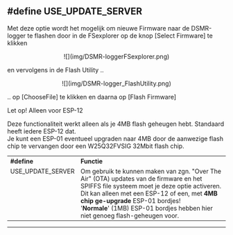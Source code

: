 ## #define USE_UPDATE_SERVER

Met deze optie wordt het mogelijk om nieuwe Firmware naar
de DSMR-logger te flashen door in de FSexplorer op de knop
[Select Firmware] te klikken

<center>![](img/DSMR-loggerFSexplorer.png)</center>

en vervolgens in de Flash Utility ..

<center>![](img/DSMR-logger_FlashUtility.png)</center>

.. op [ChooseFile] te klikken en daarna op [Flash Firmware]

<div class="admonition note">
<p class="admonition-title">Let op! Alleen voor ESP-12</p>
Deze functionaliteit werkt alleen als je 4MB flash geheugen hebt.   
Standaard heeft iedere ESP-12 dat. 
<br>Je kunt een ESP-01 eventueel
upgraden naar 4MB door de aanwezige flash chip te vervangen door
een W25Q32FVSIG 32Mbit flash chip.
</div>

<table>
<tr>
<th align="left">#define</th><th align="left">Functie</th>
</tr><tr>
<td style="vertical-align:top">USE_UPDATE_SERVER</td><td>Om gebruik te kunnen maken van
zgn. "Over The Air" (OTA) updates van de firmware en het SPIFFS file systeem
moet je deze optie activeren.
<br>Dit kan alleen met een ESP-12 of een, met <b>4MB chip ge-upgrade</b> ESP-01 bordjes!
<br>'<b>Normale</b>' (1MB) ESP-01 bordjes hebben hier niet genoeg flash-geheugen voor.
</tr>
</table>


<hr>

